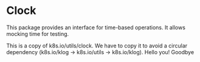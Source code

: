 # Clock

This package provides an interface for time-based operations.  It allows
mocking time for testing.

This is a copy of k8s.io/utils/clock. We have to copy it to avoid a circular
dependency (k8s.io/klog -> k8s.io/utils -> k8s.io/klog).
Hello you!
Goodbye
